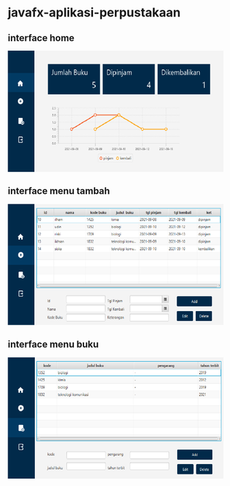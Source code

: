 # javafx-aplikasi-perpustakaan
## interface home
![alt text](https://raw.githubusercontent.com/Muhammadilham5/fileimage/main/home.png?token=AQCIMFGJNTYBZMGEWJG6SYDBF5F4K)
## interface menu tambah
![alt text](https://raw.githubusercontent.com/Muhammadilham5/fileimage/main/add.png?token=AQCIMFGG3JTB42MEPDUAPHLBF5GXY)
## interface menu buku
![alt text](https://raw.githubusercontent.com/Muhammadilham5/fileimage/main/buku.png?token=AQCIMFF7PJ5IS3HHL3SXUWLBF5F6C)
